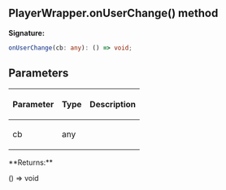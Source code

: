
## PlayerWrapper.onUserChange() method

**Signature:**

```typescript
onUserChange(cb: any): () => void;
```

## Parameters

<table><thead><tr><th>

Parameter


</th><th>

Type


</th><th>

Description


</th></tr></thead>
<tbody><tr><td>

cb


</td><td>

any


</td><td>


</td></tr>
</tbody></table>
**Returns:**

() =&gt; void

